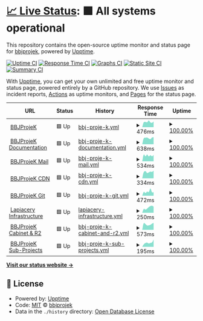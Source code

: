# [📈 Live Status](https://status.bbjprojek.org): <!--live status--> **🟩 All systems operational**

This repository contains the open-source uptime monitor and status page for [bbjprojek](https://bbjprojek.org), powered by [Upptime](https://github.com/upptime/upptime).

[![Uptime CI](https://github.com/bbjprojek/status/workflows/Uptime%20CI/badge.svg)](https://github.com/bbjprojek/status/actions?query=workflow%3A%22Uptime+CI%22)
[![Response Time CI](https://github.com/bbjprojek/status/workflows/Response%20Time%20CI/badge.svg)](https://github.com/bbjprojek/status/actions?query=workflow%3A%22Response+Time+CI%22)
[![Graphs CI](https://github.com/bbjprojek/status/workflows/Graphs%20CI/badge.svg)](https://github.com/bbjprojek/status/actions?query=workflow%3A%22Graphs+CI%22)
[![Static Site CI](https://github.com/bbjprojek/status/workflows/Static%20Site%20CI/badge.svg)](https://github.com/bbjprojek/status/actions?query=workflow%3A%22Static+Site+CI%22)
[![Summary CI](https://github.com/bbjprojek/status/workflows/Summary%20CI/badge.svg)](https://github.com/bbjprojek/status/actions?query=workflow%3A%22Summary+CI%22)

With [Upptime](https://upptime.js.org), you can get your own unlimited and free uptime monitor and status page, powered entirely by a GitHub repository. We use [Issues](https://github.com/bbjprojek/status/issues) as incident reports, [Actions](https://github.com/bbjprojek/status/actions) as uptime monitors, and [Pages](https://status.bbjprojek.org) for the status page.

<!--start: status pages-->
<!-- This summary is generated by Upptime (https://github.com/upptime/upptime) -->
<!-- Do not edit this manually, your changes will be overwritten -->
<!-- prettier-ignore -->
| URL | Status | History | Response Time | Uptime |
| --- | ------ | ------- | ------------- | ------ |
| <img alt="" src="https://icons.duckduckgo.com/ip3/bbjprojek.org.ico" height="13"> [BBJProjeK](https://bbjprojek.org) | 🟩 Up | [bbj-proje-k.yml](https://github.com/bbjprojek/status/commits/HEAD/history/bbj-proje-k.yml) | <details><summary><img alt="Response time graph" src="./graphs/bbj-proje-k/response-time-week.png" height="20"> 476ms</summary><br><a href="https://status.bbjprojek.org/history/bbj-proje-k"><img alt="Response time 488" src="https://img.shields.io/endpoint?url=https%3A%2F%2Fraw.githubusercontent.com%2Fbbjprojek%2Fstatus%2FHEAD%2Fapi%2Fbbj-proje-k%2Fresponse-time.json"></a><br><a href="https://status.bbjprojek.org/history/bbj-proje-k"><img alt="24-hour response time 449" src="https://img.shields.io/endpoint?url=https%3A%2F%2Fraw.githubusercontent.com%2Fbbjprojek%2Fstatus%2FHEAD%2Fapi%2Fbbj-proje-k%2Fresponse-time-day.json"></a><br><a href="https://status.bbjprojek.org/history/bbj-proje-k"><img alt="7-day response time 476" src="https://img.shields.io/endpoint?url=https%3A%2F%2Fraw.githubusercontent.com%2Fbbjprojek%2Fstatus%2FHEAD%2Fapi%2Fbbj-proje-k%2Fresponse-time-week.json"></a><br><a href="https://status.bbjprojek.org/history/bbj-proje-k"><img alt="30-day response time 488" src="https://img.shields.io/endpoint?url=https%3A%2F%2Fraw.githubusercontent.com%2Fbbjprojek%2Fstatus%2FHEAD%2Fapi%2Fbbj-proje-k%2Fresponse-time-month.json"></a><br><a href="https://status.bbjprojek.org/history/bbj-proje-k"><img alt="1-year response time 488" src="https://img.shields.io/endpoint?url=https%3A%2F%2Fraw.githubusercontent.com%2Fbbjprojek%2Fstatus%2FHEAD%2Fapi%2Fbbj-proje-k%2Fresponse-time-year.json"></a></details> | <details><summary><a href="https://status.bbjprojek.org/history/bbj-proje-k">100.00%</a></summary><a href="https://status.bbjprojek.org/history/bbj-proje-k"><img alt="All-time uptime 100.00%" src="https://img.shields.io/endpoint?url=https%3A%2F%2Fraw.githubusercontent.com%2Fbbjprojek%2Fstatus%2FHEAD%2Fapi%2Fbbj-proje-k%2Fuptime.json"></a><br><a href="https://status.bbjprojek.org/history/bbj-proje-k"><img alt="24-hour uptime 100.00%" src="https://img.shields.io/endpoint?url=https%3A%2F%2Fraw.githubusercontent.com%2Fbbjprojek%2Fstatus%2FHEAD%2Fapi%2Fbbj-proje-k%2Fuptime-day.json"></a><br><a href="https://status.bbjprojek.org/history/bbj-proje-k"><img alt="7-day uptime 100.00%" src="https://img.shields.io/endpoint?url=https%3A%2F%2Fraw.githubusercontent.com%2Fbbjprojek%2Fstatus%2FHEAD%2Fapi%2Fbbj-proje-k%2Fuptime-week.json"></a><br><a href="https://status.bbjprojek.org/history/bbj-proje-k"><img alt="30-day uptime 100.00%" src="https://img.shields.io/endpoint?url=https%3A%2F%2Fraw.githubusercontent.com%2Fbbjprojek%2Fstatus%2FHEAD%2Fapi%2Fbbj-proje-k%2Fuptime-month.json"></a><br><a href="https://status.bbjprojek.org/history/bbj-proje-k"><img alt="1-year uptime 100.00%" src="https://img.shields.io/endpoint?url=https%3A%2F%2Fraw.githubusercontent.com%2Fbbjprojek%2Fstatus%2FHEAD%2Fapi%2Fbbj-proje-k%2Fuptime-year.json"></a></details>
| <img alt="" src="https://icons.duckduckgo.com/ip3/wiki.bbjprojek.org.ico" height="13"> [BBJProjeK Documentation](https://wiki.bbjprojek.org) | 🟩 Up | [bbj-proje-k-documentation.yml](https://github.com/bbjprojek/status/commits/HEAD/history/bbj-proje-k-documentation.yml) | <details><summary><img alt="Response time graph" src="./graphs/bbj-proje-k-documentation/response-time-week.png" height="20"> 638ms</summary><br><a href="https://status.bbjprojek.org/history/bbj-proje-k-documentation"><img alt="Response time 554" src="https://img.shields.io/endpoint?url=https%3A%2F%2Fraw.githubusercontent.com%2Fbbjprojek%2Fstatus%2FHEAD%2Fapi%2Fbbj-proje-k-documentation%2Fresponse-time.json"></a><br><a href="https://status.bbjprojek.org/history/bbj-proje-k-documentation"><img alt="24-hour response time 536" src="https://img.shields.io/endpoint?url=https%3A%2F%2Fraw.githubusercontent.com%2Fbbjprojek%2Fstatus%2FHEAD%2Fapi%2Fbbj-proje-k-documentation%2Fresponse-time-day.json"></a><br><a href="https://status.bbjprojek.org/history/bbj-proje-k-documentation"><img alt="7-day response time 638" src="https://img.shields.io/endpoint?url=https%3A%2F%2Fraw.githubusercontent.com%2Fbbjprojek%2Fstatus%2FHEAD%2Fapi%2Fbbj-proje-k-documentation%2Fresponse-time-week.json"></a><br><a href="https://status.bbjprojek.org/history/bbj-proje-k-documentation"><img alt="30-day response time 617" src="https://img.shields.io/endpoint?url=https%3A%2F%2Fraw.githubusercontent.com%2Fbbjprojek%2Fstatus%2FHEAD%2Fapi%2Fbbj-proje-k-documentation%2Fresponse-time-month.json"></a><br><a href="https://status.bbjprojek.org/history/bbj-proje-k-documentation"><img alt="1-year response time 655" src="https://img.shields.io/endpoint?url=https%3A%2F%2Fraw.githubusercontent.com%2Fbbjprojek%2Fstatus%2FHEAD%2Fapi%2Fbbj-proje-k-documentation%2Fresponse-time-year.json"></a></details> | <details><summary><a href="https://status.bbjprojek.org/history/bbj-proje-k-documentation">100.00%</a></summary><a href="https://status.bbjprojek.org/history/bbj-proje-k-documentation"><img alt="All-time uptime 99.93%" src="https://img.shields.io/endpoint?url=https%3A%2F%2Fraw.githubusercontent.com%2Fbbjprojek%2Fstatus%2FHEAD%2Fapi%2Fbbj-proje-k-documentation%2Fuptime.json"></a><br><a href="https://status.bbjprojek.org/history/bbj-proje-k-documentation"><img alt="24-hour uptime 100.00%" src="https://img.shields.io/endpoint?url=https%3A%2F%2Fraw.githubusercontent.com%2Fbbjprojek%2Fstatus%2FHEAD%2Fapi%2Fbbj-proje-k-documentation%2Fuptime-day.json"></a><br><a href="https://status.bbjprojek.org/history/bbj-proje-k-documentation"><img alt="7-day uptime 100.00%" src="https://img.shields.io/endpoint?url=https%3A%2F%2Fraw.githubusercontent.com%2Fbbjprojek%2Fstatus%2FHEAD%2Fapi%2Fbbj-proje-k-documentation%2Fuptime-week.json"></a><br><a href="https://status.bbjprojek.org/history/bbj-proje-k-documentation"><img alt="30-day uptime 100.00%" src="https://img.shields.io/endpoint?url=https%3A%2F%2Fraw.githubusercontent.com%2Fbbjprojek%2Fstatus%2FHEAD%2Fapi%2Fbbj-proje-k-documentation%2Fuptime-month.json"></a><br><a href="https://status.bbjprojek.org/history/bbj-proje-k-documentation"><img alt="1-year uptime 99.90%" src="https://img.shields.io/endpoint?url=https%3A%2F%2Fraw.githubusercontent.com%2Fbbjprojek%2Fstatus%2FHEAD%2Fapi%2Fbbj-proje-k-documentation%2Fuptime-year.json"></a></details>
| <img alt="" src="https://icons.duckduckgo.com/ip3/mail.bbjprojek.org.ico" height="13"> [BBJProjeK Mail](https://mail.bbjprojek.org) | 🟩 Up | [bbj-proje-k-mail.yml](https://github.com/bbjprojek/status/commits/HEAD/history/bbj-proje-k-mail.yml) | <details><summary><img alt="Response time graph" src="./graphs/bbj-proje-k-mail/response-time-week.png" height="20"> 534ms</summary><br><a href="https://status.bbjprojek.org/history/bbj-proje-k-mail"><img alt="Response time 571" src="https://img.shields.io/endpoint?url=https%3A%2F%2Fraw.githubusercontent.com%2Fbbjprojek%2Fstatus%2FHEAD%2Fapi%2Fbbj-proje-k-mail%2Fresponse-time.json"></a><br><a href="https://status.bbjprojek.org/history/bbj-proje-k-mail"><img alt="24-hour response time 655" src="https://img.shields.io/endpoint?url=https%3A%2F%2Fraw.githubusercontent.com%2Fbbjprojek%2Fstatus%2FHEAD%2Fapi%2Fbbj-proje-k-mail%2Fresponse-time-day.json"></a><br><a href="https://status.bbjprojek.org/history/bbj-proje-k-mail"><img alt="7-day response time 534" src="https://img.shields.io/endpoint?url=https%3A%2F%2Fraw.githubusercontent.com%2Fbbjprojek%2Fstatus%2FHEAD%2Fapi%2Fbbj-proje-k-mail%2Fresponse-time-week.json"></a><br><a href="https://status.bbjprojek.org/history/bbj-proje-k-mail"><img alt="30-day response time 571" src="https://img.shields.io/endpoint?url=https%3A%2F%2Fraw.githubusercontent.com%2Fbbjprojek%2Fstatus%2FHEAD%2Fapi%2Fbbj-proje-k-mail%2Fresponse-time-month.json"></a><br><a href="https://status.bbjprojek.org/history/bbj-proje-k-mail"><img alt="1-year response time 571" src="https://img.shields.io/endpoint?url=https%3A%2F%2Fraw.githubusercontent.com%2Fbbjprojek%2Fstatus%2FHEAD%2Fapi%2Fbbj-proje-k-mail%2Fresponse-time-year.json"></a></details> | <details><summary><a href="https://status.bbjprojek.org/history/bbj-proje-k-mail">100.00%</a></summary><a href="https://status.bbjprojek.org/history/bbj-proje-k-mail"><img alt="All-time uptime 100.00%" src="https://img.shields.io/endpoint?url=https%3A%2F%2Fraw.githubusercontent.com%2Fbbjprojek%2Fstatus%2FHEAD%2Fapi%2Fbbj-proje-k-mail%2Fuptime.json"></a><br><a href="https://status.bbjprojek.org/history/bbj-proje-k-mail"><img alt="24-hour uptime 100.00%" src="https://img.shields.io/endpoint?url=https%3A%2F%2Fraw.githubusercontent.com%2Fbbjprojek%2Fstatus%2FHEAD%2Fapi%2Fbbj-proje-k-mail%2Fuptime-day.json"></a><br><a href="https://status.bbjprojek.org/history/bbj-proje-k-mail"><img alt="7-day uptime 100.00%" src="https://img.shields.io/endpoint?url=https%3A%2F%2Fraw.githubusercontent.com%2Fbbjprojek%2Fstatus%2FHEAD%2Fapi%2Fbbj-proje-k-mail%2Fuptime-week.json"></a><br><a href="https://status.bbjprojek.org/history/bbj-proje-k-mail"><img alt="30-day uptime 100.00%" src="https://img.shields.io/endpoint?url=https%3A%2F%2Fraw.githubusercontent.com%2Fbbjprojek%2Fstatus%2FHEAD%2Fapi%2Fbbj-proje-k-mail%2Fuptime-month.json"></a><br><a href="https://status.bbjprojek.org/history/bbj-proje-k-mail"><img alt="1-year uptime 100.00%" src="https://img.shields.io/endpoint?url=https%3A%2F%2Fraw.githubusercontent.com%2Fbbjprojek%2Fstatus%2FHEAD%2Fapi%2Fbbj-proje-k-mail%2Fuptime-year.json"></a></details>
| <img alt="" src="https://icons.duckduckgo.com/ip3/cdn.bbjprojek.org.ico" height="13"> [BBJProjeK CDN](https://cdn.bbjprojek.org) | 🟩 Up | [bbj-proje-k-cdn.yml](https://github.com/bbjprojek/status/commits/HEAD/history/bbj-proje-k-cdn.yml) | <details><summary><img alt="Response time graph" src="./graphs/bbj-proje-k-cdn/response-time-week.png" height="20"> 334ms</summary><br><a href="https://status.bbjprojek.org/history/bbj-proje-k-cdn"><img alt="Response time 305" src="https://img.shields.io/endpoint?url=https%3A%2F%2Fraw.githubusercontent.com%2Fbbjprojek%2Fstatus%2FHEAD%2Fapi%2Fbbj-proje-k-cdn%2Fresponse-time.json"></a><br><a href="https://status.bbjprojek.org/history/bbj-proje-k-cdn"><img alt="24-hour response time 309" src="https://img.shields.io/endpoint?url=https%3A%2F%2Fraw.githubusercontent.com%2Fbbjprojek%2Fstatus%2FHEAD%2Fapi%2Fbbj-proje-k-cdn%2Fresponse-time-day.json"></a><br><a href="https://status.bbjprojek.org/history/bbj-proje-k-cdn"><img alt="7-day response time 334" src="https://img.shields.io/endpoint?url=https%3A%2F%2Fraw.githubusercontent.com%2Fbbjprojek%2Fstatus%2FHEAD%2Fapi%2Fbbj-proje-k-cdn%2Fresponse-time-week.json"></a><br><a href="https://status.bbjprojek.org/history/bbj-proje-k-cdn"><img alt="30-day response time 305" src="https://img.shields.io/endpoint?url=https%3A%2F%2Fraw.githubusercontent.com%2Fbbjprojek%2Fstatus%2FHEAD%2Fapi%2Fbbj-proje-k-cdn%2Fresponse-time-month.json"></a><br><a href="https://status.bbjprojek.org/history/bbj-proje-k-cdn"><img alt="1-year response time 305" src="https://img.shields.io/endpoint?url=https%3A%2F%2Fraw.githubusercontent.com%2Fbbjprojek%2Fstatus%2FHEAD%2Fapi%2Fbbj-proje-k-cdn%2Fresponse-time-year.json"></a></details> | <details><summary><a href="https://status.bbjprojek.org/history/bbj-proje-k-cdn">100.00%</a></summary><a href="https://status.bbjprojek.org/history/bbj-proje-k-cdn"><img alt="All-time uptime 100.00%" src="https://img.shields.io/endpoint?url=https%3A%2F%2Fraw.githubusercontent.com%2Fbbjprojek%2Fstatus%2FHEAD%2Fapi%2Fbbj-proje-k-cdn%2Fuptime.json"></a><br><a href="https://status.bbjprojek.org/history/bbj-proje-k-cdn"><img alt="24-hour uptime 100.00%" src="https://img.shields.io/endpoint?url=https%3A%2F%2Fraw.githubusercontent.com%2Fbbjprojek%2Fstatus%2FHEAD%2Fapi%2Fbbj-proje-k-cdn%2Fuptime-day.json"></a><br><a href="https://status.bbjprojek.org/history/bbj-proje-k-cdn"><img alt="7-day uptime 100.00%" src="https://img.shields.io/endpoint?url=https%3A%2F%2Fraw.githubusercontent.com%2Fbbjprojek%2Fstatus%2FHEAD%2Fapi%2Fbbj-proje-k-cdn%2Fuptime-week.json"></a><br><a href="https://status.bbjprojek.org/history/bbj-proje-k-cdn"><img alt="30-day uptime 100.00%" src="https://img.shields.io/endpoint?url=https%3A%2F%2Fraw.githubusercontent.com%2Fbbjprojek%2Fstatus%2FHEAD%2Fapi%2Fbbj-proje-k-cdn%2Fuptime-month.json"></a><br><a href="https://status.bbjprojek.org/history/bbj-proje-k-cdn"><img alt="1-year uptime 100.00%" src="https://img.shields.io/endpoint?url=https%3A%2F%2Fraw.githubusercontent.com%2Fbbjprojek%2Fstatus%2FHEAD%2Fapi%2Fbbj-proje-k-cdn%2Fuptime-year.json"></a></details>
| <img alt="" src="https://icons.duckduckgo.com/ip3/git.bbjprojek.org.ico" height="13"> [BBJProjeK Git](https://git.bbjprojek.org) | 🟩 Up | [bbj-proje-k-git.yml](https://github.com/bbjprojek/status/commits/HEAD/history/bbj-proje-k-git.yml) | <details><summary><img alt="Response time graph" src="./graphs/bbj-proje-k-git/response-time-week.png" height="20"> 472ms</summary><br><a href="https://status.bbjprojek.org/history/bbj-proje-k-git"><img alt="Response time 488" src="https://img.shields.io/endpoint?url=https%3A%2F%2Fraw.githubusercontent.com%2Fbbjprojek%2Fstatus%2FHEAD%2Fapi%2Fbbj-proje-k-git%2Fresponse-time.json"></a><br><a href="https://status.bbjprojek.org/history/bbj-proje-k-git"><img alt="24-hour response time 472" src="https://img.shields.io/endpoint?url=https%3A%2F%2Fraw.githubusercontent.com%2Fbbjprojek%2Fstatus%2FHEAD%2Fapi%2Fbbj-proje-k-git%2Fresponse-time-day.json"></a><br><a href="https://status.bbjprojek.org/history/bbj-proje-k-git"><img alt="7-day response time 472" src="https://img.shields.io/endpoint?url=https%3A%2F%2Fraw.githubusercontent.com%2Fbbjprojek%2Fstatus%2FHEAD%2Fapi%2Fbbj-proje-k-git%2Fresponse-time-week.json"></a><br><a href="https://status.bbjprojek.org/history/bbj-proje-k-git"><img alt="30-day response time 488" src="https://img.shields.io/endpoint?url=https%3A%2F%2Fraw.githubusercontent.com%2Fbbjprojek%2Fstatus%2FHEAD%2Fapi%2Fbbj-proje-k-git%2Fresponse-time-month.json"></a><br><a href="https://status.bbjprojek.org/history/bbj-proje-k-git"><img alt="1-year response time 488" src="https://img.shields.io/endpoint?url=https%3A%2F%2Fraw.githubusercontent.com%2Fbbjprojek%2Fstatus%2FHEAD%2Fapi%2Fbbj-proje-k-git%2Fresponse-time-year.json"></a></details> | <details><summary><a href="https://status.bbjprojek.org/history/bbj-proje-k-git">100.00%</a></summary><a href="https://status.bbjprojek.org/history/bbj-proje-k-git"><img alt="All-time uptime 100.00%" src="https://img.shields.io/endpoint?url=https%3A%2F%2Fraw.githubusercontent.com%2Fbbjprojek%2Fstatus%2FHEAD%2Fapi%2Fbbj-proje-k-git%2Fuptime.json"></a><br><a href="https://status.bbjprojek.org/history/bbj-proje-k-git"><img alt="24-hour uptime 100.00%" src="https://img.shields.io/endpoint?url=https%3A%2F%2Fraw.githubusercontent.com%2Fbbjprojek%2Fstatus%2FHEAD%2Fapi%2Fbbj-proje-k-git%2Fuptime-day.json"></a><br><a href="https://status.bbjprojek.org/history/bbj-proje-k-git"><img alt="7-day uptime 100.00%" src="https://img.shields.io/endpoint?url=https%3A%2F%2Fraw.githubusercontent.com%2Fbbjprojek%2Fstatus%2FHEAD%2Fapi%2Fbbj-proje-k-git%2Fuptime-week.json"></a><br><a href="https://status.bbjprojek.org/history/bbj-proje-k-git"><img alt="30-day uptime 100.00%" src="https://img.shields.io/endpoint?url=https%3A%2F%2Fraw.githubusercontent.com%2Fbbjprojek%2Fstatus%2FHEAD%2Fapi%2Fbbj-proje-k-git%2Fuptime-month.json"></a><br><a href="https://status.bbjprojek.org/history/bbj-proje-k-git"><img alt="1-year uptime 100.00%" src="https://img.shields.io/endpoint?url=https%3A%2F%2Fraw.githubusercontent.com%2Fbbjprojek%2Fstatus%2FHEAD%2Fapi%2Fbbj-proje-k-git%2Fuptime-year.json"></a></details>
| <img alt="" src="https://icons.duckduckgo.com/ip3/lapiacery.bbjprojek.org.ico" height="13"> [Lapiacery Infrastructure](https://lapiacery.bbjprojek.org) | 🟩 Up | [lapiacery-infrastructure.yml](https://github.com/bbjprojek/status/commits/HEAD/history/lapiacery-infrastructure.yml) | <details><summary><img alt="Response time graph" src="./graphs/lapiacery-infrastructure/response-time-week.png" height="20"> 250ms</summary><br><a href="https://status.bbjprojek.org/history/lapiacery-infrastructure"><img alt="Response time 283" src="https://img.shields.io/endpoint?url=https%3A%2F%2Fraw.githubusercontent.com%2Fbbjprojek%2Fstatus%2FHEAD%2Fapi%2Flapiacery-infrastructure%2Fresponse-time.json"></a><br><a href="https://status.bbjprojek.org/history/lapiacery-infrastructure"><img alt="24-hour response time 266" src="https://img.shields.io/endpoint?url=https%3A%2F%2Fraw.githubusercontent.com%2Fbbjprojek%2Fstatus%2FHEAD%2Fapi%2Flapiacery-infrastructure%2Fresponse-time-day.json"></a><br><a href="https://status.bbjprojek.org/history/lapiacery-infrastructure"><img alt="7-day response time 250" src="https://img.shields.io/endpoint?url=https%3A%2F%2Fraw.githubusercontent.com%2Fbbjprojek%2Fstatus%2FHEAD%2Fapi%2Flapiacery-infrastructure%2Fresponse-time-week.json"></a><br><a href="https://status.bbjprojek.org/history/lapiacery-infrastructure"><img alt="30-day response time 325" src="https://img.shields.io/endpoint?url=https%3A%2F%2Fraw.githubusercontent.com%2Fbbjprojek%2Fstatus%2FHEAD%2Fapi%2Flapiacery-infrastructure%2Fresponse-time-month.json"></a><br><a href="https://status.bbjprojek.org/history/lapiacery-infrastructure"><img alt="1-year response time 308" src="https://img.shields.io/endpoint?url=https%3A%2F%2Fraw.githubusercontent.com%2Fbbjprojek%2Fstatus%2FHEAD%2Fapi%2Flapiacery-infrastructure%2Fresponse-time-year.json"></a></details> | <details><summary><a href="https://status.bbjprojek.org/history/lapiacery-infrastructure">100.00%</a></summary><a href="https://status.bbjprojek.org/history/lapiacery-infrastructure"><img alt="All-time uptime 98.89%" src="https://img.shields.io/endpoint?url=https%3A%2F%2Fraw.githubusercontent.com%2Fbbjprojek%2Fstatus%2FHEAD%2Fapi%2Flapiacery-infrastructure%2Fuptime.json"></a><br><a href="https://status.bbjprojek.org/history/lapiacery-infrastructure"><img alt="24-hour uptime 100.00%" src="https://img.shields.io/endpoint?url=https%3A%2F%2Fraw.githubusercontent.com%2Fbbjprojek%2Fstatus%2FHEAD%2Fapi%2Flapiacery-infrastructure%2Fuptime-day.json"></a><br><a href="https://status.bbjprojek.org/history/lapiacery-infrastructure"><img alt="7-day uptime 100.00%" src="https://img.shields.io/endpoint?url=https%3A%2F%2Fraw.githubusercontent.com%2Fbbjprojek%2Fstatus%2FHEAD%2Fapi%2Flapiacery-infrastructure%2Fuptime-week.json"></a><br><a href="https://status.bbjprojek.org/history/lapiacery-infrastructure"><img alt="30-day uptime 99.42%" src="https://img.shields.io/endpoint?url=https%3A%2F%2Fraw.githubusercontent.com%2Fbbjprojek%2Fstatus%2FHEAD%2Fapi%2Flapiacery-infrastructure%2Fuptime-month.json"></a><br><a href="https://status.bbjprojek.org/history/lapiacery-infrastructure"><img alt="1-year uptime 98.60%" src="https://img.shields.io/endpoint?url=https%3A%2F%2Fraw.githubusercontent.com%2Fbbjprojek%2Fstatus%2FHEAD%2Fapi%2Flapiacery-infrastructure%2Fuptime-year.json"></a></details>
| <img alt="" src="https://icons.duckduckgo.com/ip3/cabinet.bbjprojek.org.ico" height="13"> [BBJProjeK Cabinet & R2](https://cabinet.bbjprojek.org) | 🟩 Up | [bbj-proje-k-cabinet-and-r2.yml](https://github.com/bbjprojek/status/commits/HEAD/history/bbj-proje-k-cabinet-and-r2.yml) | <details><summary><img alt="Response time graph" src="./graphs/bbj-proje-k-cabinet-and-r2/response-time-week.png" height="20"> 573ms</summary><br><a href="https://status.bbjprojek.org/history/bbj-proje-k-cabinet-and-r2"><img alt="Response time 530" src="https://img.shields.io/endpoint?url=https%3A%2F%2Fraw.githubusercontent.com%2Fbbjprojek%2Fstatus%2FHEAD%2Fapi%2Fbbj-proje-k-cabinet-and-r2%2Fresponse-time.json"></a><br><a href="https://status.bbjprojek.org/history/bbj-proje-k-cabinet-and-r2"><img alt="24-hour response time 655" src="https://img.shields.io/endpoint?url=https%3A%2F%2Fraw.githubusercontent.com%2Fbbjprojek%2Fstatus%2FHEAD%2Fapi%2Fbbj-proje-k-cabinet-and-r2%2Fresponse-time-day.json"></a><br><a href="https://status.bbjprojek.org/history/bbj-proje-k-cabinet-and-r2"><img alt="7-day response time 573" src="https://img.shields.io/endpoint?url=https%3A%2F%2Fraw.githubusercontent.com%2Fbbjprojek%2Fstatus%2FHEAD%2Fapi%2Fbbj-proje-k-cabinet-and-r2%2Fresponse-time-week.json"></a><br><a href="https://status.bbjprojek.org/history/bbj-proje-k-cabinet-and-r2"><img alt="30-day response time 530" src="https://img.shields.io/endpoint?url=https%3A%2F%2Fraw.githubusercontent.com%2Fbbjprojek%2Fstatus%2FHEAD%2Fapi%2Fbbj-proje-k-cabinet-and-r2%2Fresponse-time-month.json"></a><br><a href="https://status.bbjprojek.org/history/bbj-proje-k-cabinet-and-r2"><img alt="1-year response time 530" src="https://img.shields.io/endpoint?url=https%3A%2F%2Fraw.githubusercontent.com%2Fbbjprojek%2Fstatus%2FHEAD%2Fapi%2Fbbj-proje-k-cabinet-and-r2%2Fresponse-time-year.json"></a></details> | <details><summary><a href="https://status.bbjprojek.org/history/bbj-proje-k-cabinet-and-r2">100.00%</a></summary><a href="https://status.bbjprojek.org/history/bbj-proje-k-cabinet-and-r2"><img alt="All-time uptime 100.00%" src="https://img.shields.io/endpoint?url=https%3A%2F%2Fraw.githubusercontent.com%2Fbbjprojek%2Fstatus%2FHEAD%2Fapi%2Fbbj-proje-k-cabinet-and-r2%2Fuptime.json"></a><br><a href="https://status.bbjprojek.org/history/bbj-proje-k-cabinet-and-r2"><img alt="24-hour uptime 100.00%" src="https://img.shields.io/endpoint?url=https%3A%2F%2Fraw.githubusercontent.com%2Fbbjprojek%2Fstatus%2FHEAD%2Fapi%2Fbbj-proje-k-cabinet-and-r2%2Fuptime-day.json"></a><br><a href="https://status.bbjprojek.org/history/bbj-proje-k-cabinet-and-r2"><img alt="7-day uptime 100.00%" src="https://img.shields.io/endpoint?url=https%3A%2F%2Fraw.githubusercontent.com%2Fbbjprojek%2Fstatus%2FHEAD%2Fapi%2Fbbj-proje-k-cabinet-and-r2%2Fuptime-week.json"></a><br><a href="https://status.bbjprojek.org/history/bbj-proje-k-cabinet-and-r2"><img alt="30-day uptime 100.00%" src="https://img.shields.io/endpoint?url=https%3A%2F%2Fraw.githubusercontent.com%2Fbbjprojek%2Fstatus%2FHEAD%2Fapi%2Fbbj-proje-k-cabinet-and-r2%2Fuptime-month.json"></a><br><a href="https://status.bbjprojek.org/history/bbj-proje-k-cabinet-and-r2"><img alt="1-year uptime 100.00%" src="https://img.shields.io/endpoint?url=https%3A%2F%2Fraw.githubusercontent.com%2Fbbjprojek%2Fstatus%2FHEAD%2Fapi%2Fbbj-proje-k-cabinet-and-r2%2Fuptime-year.json"></a></details>
| <img alt="" src="https://icons.duckduckgo.com/ip3/wiki.bbjprojek.org.ico" height="13"> [BBJProjeK Sub-Projects](https://wiki.bbjprojek.org/andenes) | 🟩 Up | [bbj-proje-k-sub-projects.yml](https://github.com/bbjprojek/status/commits/HEAD/history/bbj-proje-k-sub-projects.yml) | <details><summary><img alt="Response time graph" src="./graphs/bbj-proje-k-sub-projects/response-time-week.png" height="20"> 195ms</summary><br><a href="https://status.bbjprojek.org/history/bbj-proje-k-sub-projects"><img alt="Response time 227" src="https://img.shields.io/endpoint?url=https%3A%2F%2Fraw.githubusercontent.com%2Fbbjprojek%2Fstatus%2FHEAD%2Fapi%2Fbbj-proje-k-sub-projects%2Fresponse-time.json"></a><br><a href="https://status.bbjprojek.org/history/bbj-proje-k-sub-projects"><img alt="24-hour response time 151" src="https://img.shields.io/endpoint?url=https%3A%2F%2Fraw.githubusercontent.com%2Fbbjprojek%2Fstatus%2FHEAD%2Fapi%2Fbbj-proje-k-sub-projects%2Fresponse-time-day.json"></a><br><a href="https://status.bbjprojek.org/history/bbj-proje-k-sub-projects"><img alt="7-day response time 195" src="https://img.shields.io/endpoint?url=https%3A%2F%2Fraw.githubusercontent.com%2Fbbjprojek%2Fstatus%2FHEAD%2Fapi%2Fbbj-proje-k-sub-projects%2Fresponse-time-week.json"></a><br><a href="https://status.bbjprojek.org/history/bbj-proje-k-sub-projects"><img alt="30-day response time 227" src="https://img.shields.io/endpoint?url=https%3A%2F%2Fraw.githubusercontent.com%2Fbbjprojek%2Fstatus%2FHEAD%2Fapi%2Fbbj-proje-k-sub-projects%2Fresponse-time-month.json"></a><br><a href="https://status.bbjprojek.org/history/bbj-proje-k-sub-projects"><img alt="1-year response time 227" src="https://img.shields.io/endpoint?url=https%3A%2F%2Fraw.githubusercontent.com%2Fbbjprojek%2Fstatus%2FHEAD%2Fapi%2Fbbj-proje-k-sub-projects%2Fresponse-time-year.json"></a></details> | <details><summary><a href="https://status.bbjprojek.org/history/bbj-proje-k-sub-projects">100.00%</a></summary><a href="https://status.bbjprojek.org/history/bbj-proje-k-sub-projects"><img alt="All-time uptime 100.00%" src="https://img.shields.io/endpoint?url=https%3A%2F%2Fraw.githubusercontent.com%2Fbbjprojek%2Fstatus%2FHEAD%2Fapi%2Fbbj-proje-k-sub-projects%2Fuptime.json"></a><br><a href="https://status.bbjprojek.org/history/bbj-proje-k-sub-projects"><img alt="24-hour uptime 100.00%" src="https://img.shields.io/endpoint?url=https%3A%2F%2Fraw.githubusercontent.com%2Fbbjprojek%2Fstatus%2FHEAD%2Fapi%2Fbbj-proje-k-sub-projects%2Fuptime-day.json"></a><br><a href="https://status.bbjprojek.org/history/bbj-proje-k-sub-projects"><img alt="7-day uptime 100.00%" src="https://img.shields.io/endpoint?url=https%3A%2F%2Fraw.githubusercontent.com%2Fbbjprojek%2Fstatus%2FHEAD%2Fapi%2Fbbj-proje-k-sub-projects%2Fuptime-week.json"></a><br><a href="https://status.bbjprojek.org/history/bbj-proje-k-sub-projects"><img alt="30-day uptime 100.00%" src="https://img.shields.io/endpoint?url=https%3A%2F%2Fraw.githubusercontent.com%2Fbbjprojek%2Fstatus%2FHEAD%2Fapi%2Fbbj-proje-k-sub-projects%2Fuptime-month.json"></a><br><a href="https://status.bbjprojek.org/history/bbj-proje-k-sub-projects"><img alt="1-year uptime 100.00%" src="https://img.shields.io/endpoint?url=https%3A%2F%2Fraw.githubusercontent.com%2Fbbjprojek%2Fstatus%2FHEAD%2Fapi%2Fbbj-proje-k-sub-projects%2Fuptime-year.json"></a></details>

<!--end: status pages-->

[**Visit our status website →**](https://status.bbjprojek.org)

## 📄 License

- Powered by: [Upptime](https://github.com/upptime/upptime)
- Code: [MIT](./LICENSE) © [bbjprojek](https://bbjprojek.org)
- Data in the `./history` directory: [Open Database License](https://opendatacommons.org/licenses/odbl/1-0/)
